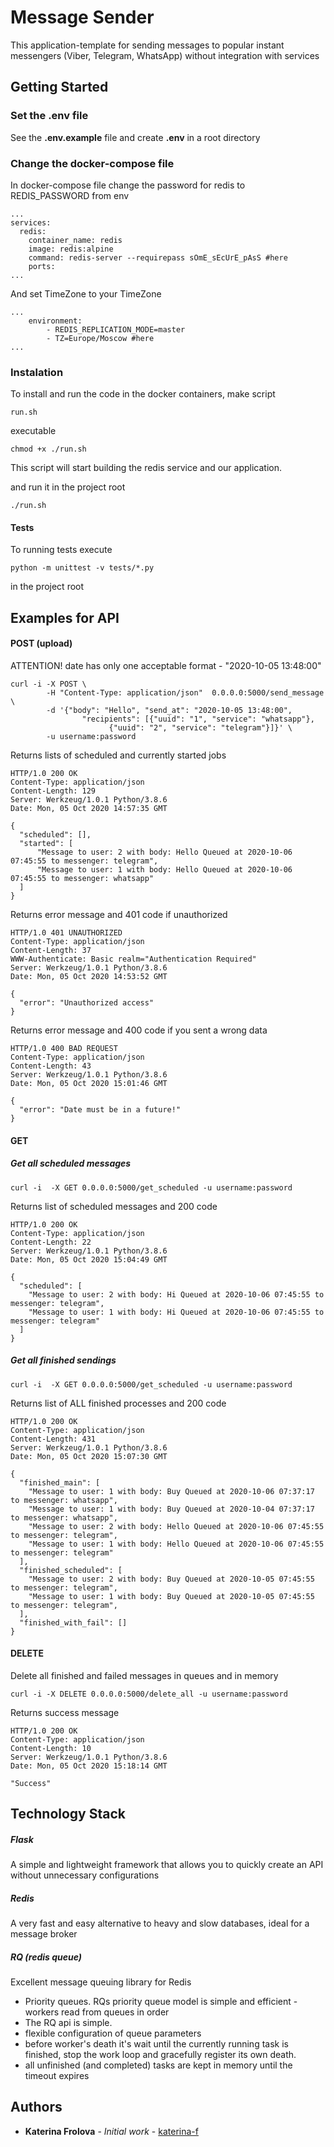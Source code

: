 # Message Sender

This application-template for sending messages to popular instant messengers (Viber, Telegram, WhatsApp) without integration with services

## Getting Started

### Set the .env file

See the **.env.example** file and create **.env** in a root directory

### Change the docker-compose file

In docker-compose file change the password for redis to REDIS_PASSWORD from env

```
...
services:
  redis:
    container_name: redis
    image: redis:alpine
    command: redis-server --requirepass sOmE_sEcUrE_pAsS #here
    ports:
...
```
And set TimeZone to your TimeZone

```
...
    environment:
        - REDIS_REPLICATION_MODE=master
        - TZ=Europe/Moscow #here
...
```
### Instalation

To install and run the code in the docker containers,
make script
```
run.sh
```
executable
```
chmod +x ./run.sh
```

This script will start building the redis service and our application.

and run it in the project root
```
./run.sh
```

#### Tests

To running tests execute
```
python -m unittest -v tests/*.py
```
in the project root

## Examples for API

#### POST (upload)

ATTENTION! date has only one acceptable format - "2020-10-05 13:48:00"

```
curl -i -X POST \
        -H "Content-Type: application/json"  0.0.0.0:5000/send_message \
        -d '{"body": "Hello", "send_at": "2020-10-05 13:48:00",
                "recipients": [{"uuid": "1", "service": "whatsapp"},
                      {"uuid": "2", "service": "telegram"}]}' \
        -u username:password
```

Returns lists of scheduled and currently started jobs

```
HTTP/1.0 200 OK
Content-Type: application/json
Content-Length: 129
Server: Werkzeug/1.0.1 Python/3.8.6
Date: Mon, 05 Oct 2020 14:57:35 GMT

{
  "scheduled": [],
  "started": [
      "Message to user: 2 with body: Hello Queued at 2020-10-06 07:45:55 to messenger: telegram",
      "Message to user: 1 with body: Hello Queued at 2020-10-06 07:45:55 to messenger: whatsapp"
  ]
}
```

Returns error message and 401 code if unauthorized

```
HTTP/1.0 401 UNAUTHORIZED
Content-Type: application/json
Content-Length: 37
WWW-Authenticate: Basic realm="Authentication Required"
Server: Werkzeug/1.0.1 Python/3.8.6
Date: Mon, 05 Oct 2020 14:53:52 GMT

{
  "error": "Unauthorized access"
}
```

Returns error message and 400 code if you sent a wrong data

```
HTTP/1.0 400 BAD REQUEST
Content-Type: application/json
Content-Length: 43
Server: Werkzeug/1.0.1 Python/3.8.6
Date: Mon, 05 Oct 2020 15:01:46 GMT

{
  "error": "Date must be in a future!"
}
```

#### GET

##### Get all scheduled messages

```
curl -i  -X GET 0.0.0.0:5000/get_scheduled -u username:password
```

 Returns list of scheduled messages and 200 code

```
HTTP/1.0 200 OK
Content-Type: application/json
Content-Length: 22
Server: Werkzeug/1.0.1 Python/3.8.6
Date: Mon, 05 Oct 2020 15:04:49 GMT

{
  "scheduled": [
    "Message to user: 2 with body: Hi Queued at 2020-10-06 07:45:55 to messenger: telegram",
    "Message to user: 1 with body: Hi Queued at 2020-10-06 07:45:55 to messenger: telegram"
  ]
}
```

##### Get all finished sendings

```
curl -i  -X GET 0.0.0.0:5000/get_scheduled -u username:password
```

Returns list of ALL finished processes and 200 code

```
HTTP/1.0 200 OK
Content-Type: application/json
Content-Length: 431
Server: Werkzeug/1.0.1 Python/3.8.6
Date: Mon, 05 Oct 2020 15:07:30 GMT

{
  "finished_main": [
    "Message to user: 1 with body: Buy Queued at 2020-10-06 07:37:17 to messenger: whatsapp",
    "Message to user: 1 with body: Buy Queued at 2020-10-04 07:37:17 to messenger: whatsapp",
    "Message to user: 2 with body: Hello Queued at 2020-10-06 07:45:55 to messenger: telegram",
    "Message to user: 1 with body: Hello Queued at 2020-10-06 07:45:55 to messenger: telegram"
  ],
  "finished_scheduled": [
    "Message to user: 2 with body: Buy Queued at 2020-10-05 07:45:55 to messenger: telegram",
    "Message to user: 1 with body: Buy Queued at 2020-10-05 07:45:55 to messenger: telegram",
  ],
  "finished_with_fail": []
}
```
#### DELETE

Delete all finished and failed messages in queues and in memory

```
curl -i -X DELETE 0.0.0.0:5000/delete_all -u username:password
```

Returns success message

```
HTTP/1.0 200 OK
Content-Type: application/json
Content-Length: 10
Server: Werkzeug/1.0.1 Python/3.8.6
Date: Mon, 05 Oct 2020 15:18:14 GMT

"Success"
```

## Technology Stack

##### Flask

A simple and lightweight framework that allows you to quickly create an API without unnecessary configurations

##### Redis

A very fast and easy alternative to heavy and slow databases, ideal for a message broker

##### RQ (redis queue)

Excellent message queuing library for Redis

- Priority queues. RQs priority queue model is simple and efficient - workers read from queues in order
- The RQ api is simple.
- flexible configuration of queue parameters
- before worker's death it's wait until the currently running task is finished, stop the work loop and gracefully register its own death.
- all unfinished (and completed) tasks are kept in memory until the timeout expires


## Authors

* **Katerina Frolova** - *Initial work* - [katerina-f](https://github.com/katerina-f)

